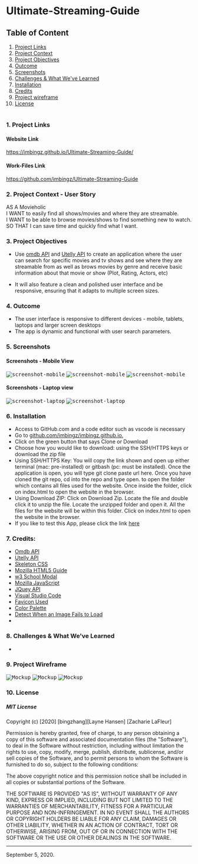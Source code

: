 # Ultimate-Streaming-Guide

  
## Table of Content
1. [ Project Links ](#Links)
2. [ Project Context ](#context)
3. [ Project Objectives ](#objectives)
4. [ Outcome ](#Outcome)
5. [ Screenshots ](#Screenshots)
6. [Challenges & What We've Learned](#learned)
7. [Installation](#Installation)
8. [Credits](#Credits)
9. [Project wireframe](#wireframe)
10. [ License ](#License)
#

#
<a name = "Links"></a>
### 1. Project Links 

#### Website Link
https://imbingz.github.io/Ultimate-Streaming-Guide/

#### Work-Files Link
https://github.com/imbingz/Ultimate-Streaming-Guide



<a name = "context"></a>
### 2. Project Context - User Story
AS A Movieholic <br>
I WANT to easily find all shows/movies and where they are streamable.<br>
I WANT to be able to browse movies/shows to find something new to watch.<br>
SO THAT I can save time and quickly find what I want.<br>


<a name = "objectives"></a>
### 3. Project Objectives
* Use [omdb API](http://www.omdbapi.com/) and [Utelly API](https://rapidapi.com/utelly/api/utelly) to create an application where the user can search for specific movies and tv shows and see where they are streamable from as well as brows movies by genre and receive basic information about that movie or show (Plot, Rating, Actors, etc)

* It will also feature a clean and polished user interface and be responsive, ensuring that it adapts to multiple screen sizes.


<a name = "Outcome"></a>
### 4. Outcome
* The user interface is responsive to different devices - mobile, tablets, laptops and larger screen desktops
* The app is dynamic and functional with user search parameters. 
<!-- * Utilized Local Storage to save user search histories.  -->

<a name="Screenshots"></a>
### 5. Screenshots 

#### Screenshots - Mobile View
<kbd>![screenshot-mobile](./assets/images/m1.png)</kbd>
<kbd>![screenshot-mobile](./assets/images/m2.png)</kbd>
<kbd>![screenshot-mobile](./assets/images/m3.png)</kbd>

####  Screenshots - Laptop view 
<kbd>![screenshot-laptop](./assets/images/s1.png)</kbd>
<kbd>![screenshot-laptop](./assets/images/s2.png)</kbd>


<a name="Installation"></a>
### 6. Installation
* Access to GitHub.com and a code editor such as vscode is necessary
* Go to [github.com/imbingz/imbingz.github.io.](https://github.com/imbingz/Ultimate-Streaming-Guide)
* Click on the green button that says Clone or Download
* Choose how you would like to download: using the SSH/HTTPS keys or download the zip file
* Using SSH/HTTPS Key: You will copy the link shown and open up either terminal (mac: pre-installed) or gitbash (pc: must be installed). Once the application is open, you will type git clone paste url here. Once you have cloned the git repo, cd into the repo and type open. to open the folder which contains all files used for the website. Once inside the folder, click on index.html to open the website in the browser.
* Using Download ZIP: Click on Download Zip. Locate the file and double click it to unzip the file. Locate the unzipped folder and open it. All the files for the website will be within this folder. Click on index.html to open the website in the browser.
* If you like to test this App, please click the link [here](https://imbingz.github.io/Ultimate-Streaming-Guide/)


<a name="Credits"></a>
### 7. Credits:
* [Omdb API](http://www.omdbapi.com/)
* [Utelly API](https://rapidapi.com/utelly/api/utelly)
* [Skeleton CSS](http://getskeleton.com/)
* [Mozilla HTML5 Guide](https://developer.mozilla.org/en-US/docs/Web/Guide/HTML/HTML5)<br>
* [w3 School Modal](https://www.w3schools.com/howto/howto_css_modals.asp)<br>
* [Mozilla JavaScript](https://developer.mozilla.org/en-US/docs/Web/JavaScript)<br>
* [JQuey API](https://api.jquery.com/)<br>
* [Visual Studio Code](https://code.visualstudio.com/)<br>
* [Favicon Used](https://freepngimg.com/png/18709-television-free-download-png/icon)<br>
* [Color Palette](https://colorhunt.co/)<br>
* [Detect When an Image Fails to Load](https://stackoverflow.com/questions/9815762/detect-when-an-image-fails-to-load-in-javascript)
* 




<a name="learned"></a>
### 8. Challenges & What We've Learned
* 

<a name="wireframe"></a>
### 9. Project Wireframe
<kbd>![Mockup](./assets/images/p1.png)</kbd>
<kbd>![Mockup](./assets/images/p2.png)</kbd>
<kbd>![Mockup](./assets/images/p3.png)</kbd>

<a name="License"></a>
### 10. License
##### MIT License
<p>Copyright (c) [2020] [bingzhang][Layne Hansen] [Zacharie LaFleur] </p>
<p>Permission is hereby granted, free of charge, to any person obtaining a copy of this software and associated documentation files (the "Software"), to deal in the Software without restriction, including without limitation the rights to use, copy, modify, merge, publish, distribute, sublicense, and/or sell copies of the Software, and to permit persons to whom the Software is furnished to do so, subject to the following conditions:</p>
<p>The above copyright notice and this permission notice shall be included in all copies or substantial portions of the Software.</p>
<p>THE SOFTWARE IS PROVIDED "AS IS", WITHOUT WARRANTY OF ANY KIND, EXPRESS OR IMPLIED, INCLUDING BUT NOT LIMITED TO THE WARRANTIES OF MERCHANTABILITY, FITNESS FOR A PARTICULAR PURPOSE AND NON-INFRINGEMENT. IN NO EVENT SHALL THE AUTHORS OR COPYRIGHT HOLDERS BE LIABLE FOR ANY CLAIM, DAMAGES OR OTHER LIABILITY, WHETHER IN AN ACTION OF CONTRACT, TORT OR OTHERWISE, ARISING FROM, OUT OF OR IN CONNECTION WITH THE SOFTWARE OR THE USE OR OTHER DEALINGS IN THE SOFTWARE.</p>
<hr>
September 5, 2020.
